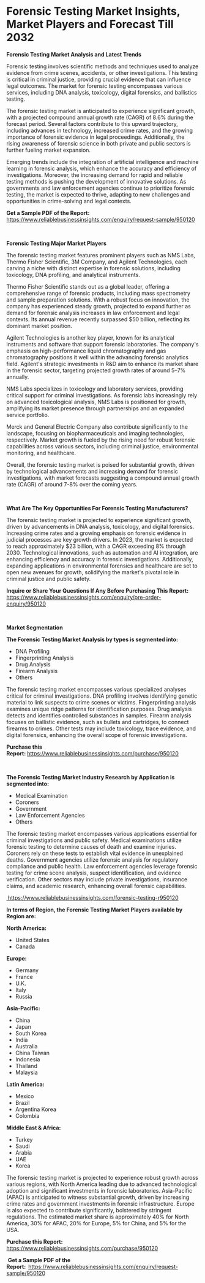 <p><h1>Forensic Testing Market Insights, Market Players and Forecast Till 2032</h1></p><p><strong>Forensic Testing Market Analysis and Latest Trends</strong></p>
<p><p>Forensic testing involves scientific methods and techniques used to analyze evidence from crime scenes, accidents, or other investigations. This testing is critical in criminal justice, providing crucial evidence that can influence legal outcomes. The market for forensic testing encompasses various services, including DNA analysis, toxicology, digital forensics, and ballistics testing.</p><p>The forensic testing market is anticipated to experience significant growth, with a projected compound annual growth rate (CAGR) of 8.6% during the forecast period. Several factors contribute to this upward trajectory, including advances in technology, increased crime rates, and the growing importance of forensic evidence in legal proceedings. Additionally, the rising awareness of forensic science in both private and public sectors is further fueling market expansion.</p><p>Emerging trends include the integration of artificial intelligence and machine learning in forensic analysis, which enhance the accuracy and efficiency of investigations. Moreover, the increasing demand for rapid and reliable testing methods is pushing the development of innovative solutions. As governments and law enforcement agencies continue to prioritize forensic testing, the market is expected to thrive, adapting to new challenges and opportunities in crime-solving and legal contexts.</p></p>
<p><strong>Get a Sample PDF of the Report:&nbsp;</strong> <a href="https://www.reliablebusinessinsights.com/enquiry/request-sample/950120?utm_campaign=62&utm_medium=2&utm_source=Github&utm_content=ia&utm_term=18042025&utm_id=forensic-testing">https://www.reliablebusinessinsights.com/enquiry/request-sample/950120</a></p>
<p>&nbsp;</p>
<p><strong>Forensic Testing Major Market Players</strong></p>
<p><p>The forensic testing market features prominent players such as NMS Labs, Thermo Fisher Scientific, 3M Company, and Agilent Technologies, each carving a niche with distinct expertise in forensic solutions, including toxicology, DNA profiling, and analytical instruments.</p><p>Thermo Fisher Scientific stands out as a global leader, offering a comprehensive range of forensic products, including mass spectrometry and sample preparation solutions. With a robust focus on innovation, the company has experienced steady growth, projected to expand further as demand for forensic analysis increases in law enforcement and legal contexts. Its annual revenue recently surpassed $50 billion, reflecting its dominant market position.</p><p>Agilent Technologies is another key player, known for its analytical instruments and software that support forensic laboratories. The company's emphasis on high-performance liquid chromatography and gas chromatography positions it well within the advancing forensic analytics field. Agilent's strategic investments in R&D aim to enhance its market share in the forensic sector, targeting projected growth rates of around 5–7% annually.</p><p>NMS Labs specializes in toxicology and laboratory services, providing critical support for criminal investigations. As forensic labs increasingly rely on advanced toxicological analysis, NMS Labs is positioned for growth, amplifying its market presence through partnerships and an expanded service portfolio.</p><p>Merck and General Electric Company also contribute significantly to the landscape, focusing on biopharmaceuticals and imaging technologies, respectively. Market growth is fueled by the rising need for robust forensic capabilities across various sectors, including criminal justice, environmental monitoring, and healthcare.</p><p>Overall, the forensic testing market is poised for substantial growth, driven by technological advancements and increasing demand for forensic investigations, with market forecasts suggesting a compound annual growth rate (CAGR) of around 7-8% over the coming years.</p></p>
<p>&nbsp;</p>
<p><strong>What Are The Key Opportunities For Forensic Testing Manufacturers?</strong></p>
<p><p>The forensic testing market is projected to experience significant growth, driven by advancements in DNA analysis, toxicology, and digital forensics. Increasing crime rates and a growing emphasis on forensic evidence in judicial processes are key growth drivers. In 2023, the market is expected to reach approximately $23 billion, with a CAGR exceeding 8% through 2030. Technological innovations, such as automation and AI integration, are enhancing efficiency and accuracy in forensic investigations. Additionally, expanding applications in environmental forensics and healthcare are set to open new avenues for growth, solidifying the market's pivotal role in criminal justice and public safety.</p></p>
<p><strong>Inquire or Share Your Questions If Any Before Purchasing This Report:</strong> <a href="https://www.reliablebusinessinsights.com/enquiry/pre-order-enquiry/950120?utm_campaign=62&utm_medium=2&utm_source=Github&utm_content=ia&utm_term=18042025&utm_id=forensic-testing">https://www.reliablebusinessinsights.com/enquiry/pre-order-enquiry/950120</a></p>
<p>&nbsp;</p>
<p><strong>Market Segmentation</strong></p>
<p><strong>The Forensic Testing Market Analysis by types is segmented into:</strong></p>
<p><ul><li>DNA Profiling</li><li>Fingerprinting Analysis</li><li>Drug Analysis</li><li>Firearm Analysis</li><li>Others</li></ul></p>
<p><p>The forensic testing market encompasses various specialized analyses critical for criminal investigations. DNA profiling involves identifying genetic material to link suspects to crime scenes or victims. Fingerprinting analysis examines unique ridge patterns for identification purposes. Drug analysis detects and identifies controlled substances in samples. Firearm analysis focuses on ballistic evidence, such as bullets and cartridges, to connect firearms to crimes. Other tests may include toxicology, trace evidence, and digital forensics, enhancing the overall scope of forensic investigations.</p></p>
<p><strong>Purchase this Report:&nbsp;</strong><a href="https://www.reliablebusinessinsights.com/purchase/950120?utm_campaign=62&utm_medium=2&utm_source=Github&utm_content=ia&utm_term=18042025&utm_id=forensic-testing">https://www.reliablebusinessinsights.com/purchase/950120</a></p>
<p>&nbsp;</p>
<p><strong>The Forensic Testing Market Industry Research by Application is segmented into:</strong></p>
<p><ul><li>Medical Examination</li><li>Coroners</li><li>Government</li><li>Law Enforcement Agencies</li><li>Others</li></ul></p>
<p><p>The forensic testing market encompasses various applications essential for criminal investigations and public safety. Medical examinations utilize forensic testing to determine causes of death and examine injuries. Coroners rely on these tests to establish vital evidence in unexplained deaths. Government agencies utilize forensic analysis for regulatory compliance and public health. Law enforcement agencies leverage forensic testing for crime scene analysis, suspect identification, and evidence verification. Other sectors may include private investigations, insurance claims, and academic research, enhancing overall forensic capabilities.</p></p>
<p><a href="https://www.reliablebusinessinsights.com/forensic-testing-r950120?utm_campaign=62&utm_medium=2&utm_source=Github&utm_content=ia&utm_term=18042025&utm_id=forensic-testing">&nbsp;https://www.reliablebusinessinsights.com/forensic-testing-r950120</a></p>
<p><strong>In terms of Region, the Forensic Testing Market Players available by Region are:</strong></p>
<p>
    <p> <strong> North America: </strong>
        <ul>
            <li>United States</li>
            <li>Canada</li>
        </ul>
        </p> 
    <p> <strong> Europe: </strong>
        <ul>
            <li>Germany</li>
            <li>France</li>
            <li>U.K.</li>
            <li>Italy</li>
            <li>Russia</li>
        </ul>
        </p> 
    <p> <strong> Asia-Pacific: </strong>
        <ul>
            <li>China</li>
            <li>Japan</li>
            <li>South Korea</li>
            <li>India</li>
            <li>Australia</li>
            <li>China Taiwan</li>
            <li>Indonesia</li>
            <li>Thailand</li>
            <li>Malaysia</li>
        </ul>
        </p> 
    <p> <strong> Latin America: </strong>
        <ul>
            <li>Mexico</li>
            <li>Brazil</li>
            <li>Argentina Korea</li>
            <li>Colombia</li>
        </ul>
        </p> 
    <p> <strong> Middle East & Africa: </strong>
        <ul>
            <li>Turkey</li>
            <li>Saudi</li>
            <li>Arabia</li>
            <li>UAE</li>
            <li>Korea</li>
        </ul>
    </p>
    </p>
<p><p>The forensic testing market is projected to experience robust growth across various regions, with North America leading due to advanced technological adoption and significant investments in forensic laboratories. Asia-Pacific (APAC) is anticipated to witness substantial growth, driven by increasing crime rates and government investments in forensic infrastructure. Europe is also expected to contribute significantly, bolstered by stringent regulations. The estimated market share is approximately 40% for North America, 30% for APAC, 20% for Europe, 5% for China, and 5% for the USA.</p></p>
<p><strong>Purchase this Report: </strong><a href="https://www.reliablebusinessinsights.com/purchase/950120?utm_campaign=62&utm_medium=2&utm_source=Github&utm_content=ia&utm_term=18042025&utm_id=forensic-testing">https://www.reliablebusinessinsights.com/purchase/950120</a></p>
<p>&nbsp;<strong>Get a Sample PDF of the Report:&nbsp;&nbsp;</strong><a href="https://www.reliablebusinessinsights.com/enquiry/request-sample/950120?utm_campaign=62&utm_medium=2&utm_source=Github&utm_content=ia&utm_term=18042025&utm_id=forensic-testing">https://www.reliablebusinessinsights.com/enquiry/request-sample/950120</a></p>
<p><strong></strong></p>
<p><p></p><p></p><p></p></p>